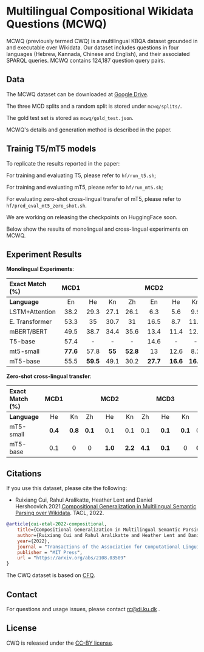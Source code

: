 # Multilingual Compositional Wikidata Questions (MCWQ)
MCWQ (previously termed CWQ) is a multilingual KBQA dataset grounded in and executable over
Wikidata. Our dataset includes questions in four languages (Hebrew, Kannada, Chinese and English), and their associated SPARQL
queries. MCWQ contains 124,187 question query pairs.

## Data
The MCWQ dataset can be downloaded at [Google Drive](https://drive.google.com/drive/folders/19YmuXYKmnmVllVkOr9nMT1nsXFd9i9hu?usp=sharing).  

The three MCD splits and a random split is stored under `mcwq/splits/`.

The gold test set is stored as `mcwq/gold_test.json`.

MCWQ's details and generation method is described in the paper.

## Trainig T5/mT5 models
To replicate the results reported in the paper:

For training and evaluating T5, please refer to `hf/run_t5.sh`;

For training and evaluating mT5, please refer to `hf/run_mt5.sh`;

For evaluating zero-shot cross-lingual transfer of mT5, please refer to `hf/pred_eval_mt5_zero_shot.sh`.

We are working on releasing the checkpoints on HuggingFace soon.


Below show the results of monolingual and cross-lingual experiments on MCWQ. 

## Experiment Results
**Monolingual Experiments**:

|         **Exact Match (%)**                     |  MCD1  |       |       |       | MCD2   |       |       |       | MCD3   |       |       |       | MCD_mean   |       |       |       | Random |       |       |       |
| :---------------------------- | :------------: | :---: | :---: | :---: | :------------: | :---: | :---: | :---: | :------------: | :---: | :---: | :---: | :---------------: | :---: | :---: | :---: | :----: | :---: | :---: | :---: |
|      **Language**           | En             | He    | Kn    | Zh    | En             | He    | Kn    | Zh    | En             | He    | Kn    | Zh    | En                | He    | Kn    | Zh    | En     | He    | Kn    | Zh    |
| LSTM+Attention                | 38\.2          | 29\.3 | 27\.1 | 26\.1 | 6\.3           | 5\.6  | 9\.9  | 7\.5  | 13\.6          | 11\.5 | 15\.7 | 15\.1 | 19\.4             | 15\.5 | 17\.6 | 16\.2 | 96\.6  | 80\.8 | 88\.7 | 86\.8 |
| E. Transformer                | 53\.3          | 35    | 30\.7 | 31    | 16\.5          | 8\.7  | 11\.9 | 10\.2 | 18\.2          | 13    | 18\.1 | 15\.5 | 29\.3             | 18\.9 | 20\.2 | 18\.9 | 99     | 90\.4 | 93\.7 | 92\.2 |
| mBERT/BERT                    | 49\.5          | 38\.7 | 34\.4 | 35\.6 | 13\.4          | 11\.4 | 12\.3 | 15\.1 | 17             | 18    | 18\.1 | 19\.4 | 26\.6             | 22\.7 | 21\.6 | 23\.4 | 98\.7  | **91**    | **95\.1** | **93\.3** |
| T5-base                       | 57\.4          | -     | -     | -     | 14\.6          | -     | -     | -     | 12\.3          | -     | -     | -     | 28\.1             | -     | -     | -     | 98\.5  | -     | -     | -     |
| mt5-small                     | **77\.6**          | 57\.8 | **55**    | **52\.8** | 13             | 12\.6 | 8\.2  | 21\.1 | **24\.3**          | 17\.5 | **31\.4** | 34\.9 | **38\.3**             | 29\.3 | 31\.5 | **36\.3** | 98\.6  | 90    | 93\.8 | 91\.8 |
| mT5-base                      | 55\.5          | **59\.5** | 49\.1 | 30\.2 | **27\.7**          | **16\.6** | **16\.6** | **23**    | 18\.2          | **23\.4** | 30\.5 | **35\.6** | 33\.8             | **33\.2** | **32\.1** | 29\.6 | **99\.1**  | 90\.6 | 94\.2 | 92\.2 |

**Zero-shot cross-lingual transfer**:

|      **Exact Match (%)**                         | MCD1   |       |       | MCD2   |       |       | MCD3   |       |       | MCD_mean   |       |       | Random |       |       |
| :---------------------------- | :------------: | :---: | :---: | :------------: | :---: | :---: | :------------: | :---: | :---: | :---------------: | :---: | :---: | :----: | :---: | :---: |
|             **Language**                              | He             | Kn   | Zh   | He             | Kn   | Zh   | He             | Kn   | Zh   | He                | Kn   | Zh   | He     | Kn   | Zh   |
| mT5-small                     | **0\.4**           | **0\.8**  | **0\.1**  | 0\.1           | 0\.1  | 0\.1  | **0\.1**           | **0\.1**  | 0\.1  | 0\.2              | 0\.3  | 0\.2  | 0\.5   | 0\.4  | 1\.1  |
| mT5-base                      | 0\.1           | 0     | 0     | **1\.0**           | **2\.2**  | **4\.1**  | **0\.1**           | 0     | **0\.3**  | **0\.4**              | **0\.7**  | **1\.5**  | **1\.1**   | **0\.9**  | **7\.2**  |

## Citations

If you use this dataset, please cite the following:
* Ruixiang Cui, Rahul Aralikatte, Heather Lent and Daniel Hershcovich.2021.[Compositional Generalization in Multilingual Semantic Parsing over Wikidata](https://arxiv.org/abs/2108.03509). TACL, 2022.
``` bibtex
@article{cui-etal-2022-compositional,
    title={Compositional Generalization in Multilingual Semantic Parsing over Wikidata},
    author={Ruixiang Cui and Rahul Aralikatte and Heather Lent and Daniel Hershcovich},
    year={2022},
    journal = "Transactions of the Association for Computational Linguistics",
    publisher = "MIT Press",
    url = "https://arxiv.org/abs/2108.03509"
}
```
The CWQ dataset is based on [CFQ](https://github.com/google-research/google-research/tree/master/cfq).

## Contact
For questions and usage issues, please contact <rc@di.ku.dk> .

## License
CWQ is released under the [CC-BY license](https://creativecommons.org/licenses/by/4.0/).
